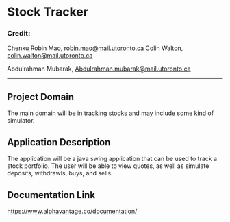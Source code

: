 # Stock Tracker

### Credit:
Chenxu Robin Mao, robin.mao@mail.utoronto.ca
Colin Walton, colin.walton@mail.utoronto.ca

Abdulrahman Mubarak, Abdulrahman.mubarak@mail.utoronto.ca

---

## Project Domain

The main domain will be in tracking stocks and may include some kind of simulator. 

## Application Description

The application will be a java swing application that can be used to track a stock portfolio. The user will be able to view quotes, as well as simulate deposits, withdrawls, buys, and sells.

## Documentation Link

https://www.alphavantage.co/documentation/
